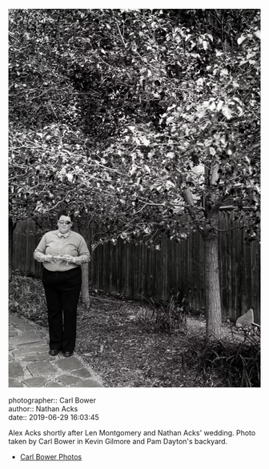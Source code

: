 ![Alex Acks shortly after Len Montgomery and Nathan Acks' wedding](assets/2019-06-29-set-1-the-ceremony-48.webp)

photographer:: Carl Bower  
author:: Nathan Acks  
date:: 2019-06-29 16:03:45

Alex Acks shortly after Len Montgomery and Nathan Acks' wedding. Photo taken by Carl Bower in Kevin Gilmore and Pam Dayton's backyard.

* [Carl Bower Photos](https://carlbowerphotos.com)
